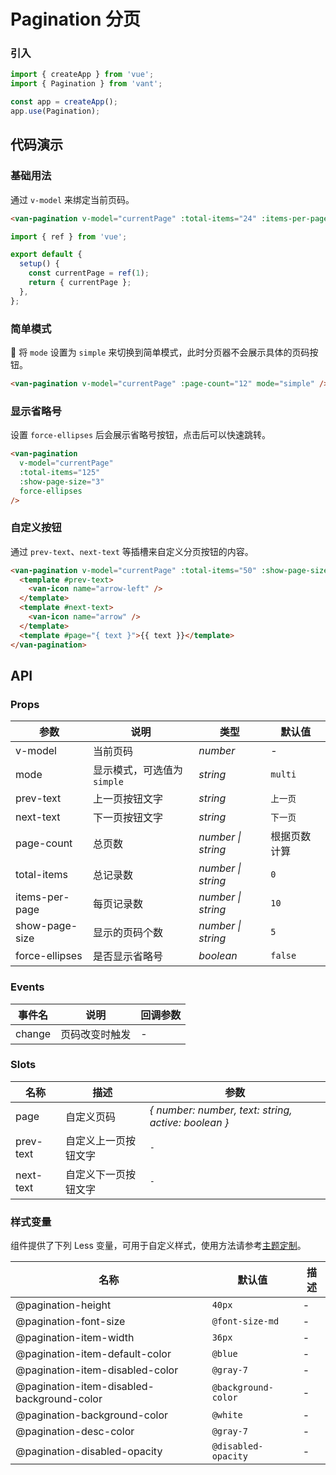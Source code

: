 # Pagination 分页

### 引入

```js
import { createApp } from 'vue';
import { Pagination } from 'vant';

const app = createApp();
app.use(Pagination);
```

## 代码演示

### 基础用法

通过 `v-model` 来绑定当前页码。

```html
<van-pagination v-model="currentPage" :total-items="24" :items-per-page="5" />
```

```js
import { ref } from 'vue';

export default {
  setup() {
    const currentPage = ref(1);
    return { currentPage };
  },
};
```

### 简单模式

 将 `mode` 设置为 `simple` 来切换到简单模式，此时分页器不会展示具体的页码按钮。

```html
<van-pagination v-model="currentPage" :page-count="12" mode="simple" />
```

### 显示省略号

设置 `force-ellipses` 后会展示省略号按钮，点击后可以快速跳转。

```html
<van-pagination
  v-model="currentPage"
  :total-items="125"
  :show-page-size="3"
  force-ellipses
/>
```

### 自定义按钮

通过 `prev-text`、`next-text` 等插槽来自定义分页按钮的内容。

```html
<van-pagination v-model="currentPage" :total-items="50" :show-page-size="5">
  <template #prev-text>
    <van-icon name="arrow-left" />
  </template>
  <template #next-text>
    <van-icon name="arrow" />
  </template>
  <template #page="{ text }">{{ text }}</template>
</van-pagination>
```

## API

### Props

| 参数           | 说明                       | 类型               | 默认值       |
|----------------|--------------------------|--------------------|--------------|
| v-model        | 当前页码                   | _number_           | -            |
| mode           | 显示模式，可选值为 `simple` | _string_           | `multi`      |
| prev-text      | 上一页按钮文字             | _string_           | `上一页`     |
| next-text      | 下一页按钮文字             | _string_           | `下一页`     |
| page-count     | 总页数                     | _number \| string_ | 根据页数计算 |
| total-items    | 总记录数                   | _number \| string_ | `0`          |
| items-per-page | 每页记录数                 | _number \| string_ | `10`         |
| show-page-size | 显示的页码个数             | _number \| string_ | `5`          |
| force-ellipses | 是否显示省略号             | _boolean_          | `false`      |

### Events

| 事件名 | 说明           | 回调参数 |
|--------|--------------|----------|
| change | 页码改变时触发 | -        |

### Slots

| 名称      | 描述                 | 参数                                                |
|-----------|--------------------|-----------------------------------------------------|
| page      | 自定义页码           | _{ number: number, text: string, active: boolean }_ |
| prev-text | 自定义上一页按钮文字 | `-`                                                 |
| next-text | 自定义下一页按钮文字 | `-`                                                 |

### 样式变量

组件提供了下列 Less 变量，可用于自定义样式，使用方法请参考[主题定制](#/zh-CN/theme)。

| 名称                                       | 默认值              | 描述 |
|--------------------------------------------|---------------------|------|
| @pagination-height                         | `40px`              | -    |
| @pagination-font-size                      | `@font-size-md`     | -    |
| @pagination-item-width                     | `36px`              | -    |
| @pagination-item-default-color             | `@blue`             | -    |
| @pagination-item-disabled-color            | `@gray-7`           | -    |
| @pagination-item-disabled-background-color | `@background-color` | -    |
| @pagination-background-color               | `@white`            | -    |
| @pagination-desc-color                     | `@gray-7`           | -    |
| @pagination-disabled-opacity               | `@disabled-opacity` | -    |
